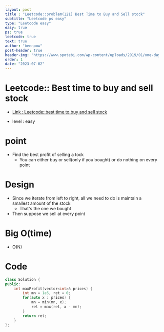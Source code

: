```yaml
---
layout: post
title : "Leetcode::problem(121) Best Time to Buy and Sell stock"
subtitle: "Leetcode ps easy"
type: "Leetcode easy"
easy: true
ps: true
leetcode: true
text: true
author: "beenpow"
post-header: true
header-img: "https://www.spotebi.com/wp-content/uploads/2019/01/one-day-day-one-workout-motivation-spotebi.jpg"
order: 1
date: "2023-07-02"
---
```


# Leetcode:: Best time to buy and sell stock
- [Link : Leetcode::best time to buy and sell stock](https://leetcode.com/problems/best-time-to-buy-and-sell-stock/description/?envType=study-plan-v2&envId=apple-spring-23-high-frequency)

- level : easy

# point
- Find the best profit of selling a tock
  - You can either buy or sell(only if you bought) or do nothing on every point

# Design
- Since we iterate from left to right, all we need to do is maintain a smallest amount of the stock
  - That's the one we bought
- Then suppose we sell at every point


# Big O(time)
- O(N)

# Code

```cpp
class Solution {
public:
    int maxProfit(vector<int>& prices) {
        int mn = 1e5, ret = 0;
        for(auto x : prices) {
            mn = min(mn, x);
            ret = max(ret, x - mn);
        }
        return ret;
    }
};
```
